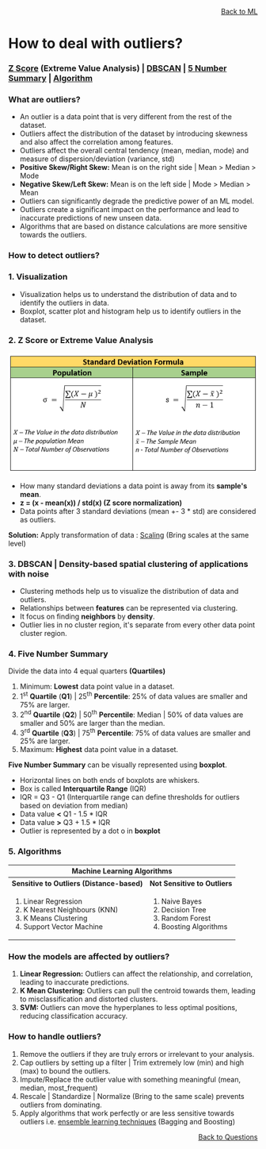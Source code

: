 <p align='right'><a align="right" href="https://github.com/KIRANKUMAR7296/Library/blob/main/Machine%20Learning/Machine%20Learning%20Models.md">Back to ML</a></p>

# How to deal with outliers?

<h3><a href="#zscore">Z Score</a> (Extreme Value Analysis) | <a href="#dbscan">DBSCAN</a> | <a href="#summary">5 Number Summary</a> | <a href="#algo">Algorithm</a></h3>

### What are outliers?
- An outlier is a data point that is very different from the rest of the dataset.
- Outliers affect the distribution of the dataset by introducing skewness and also affect the correlation among features.
- Outliers affect the overall central tendency (mean, median, mode) and measure of dispersion/deviation (variance, std)
- **Positive Skew/Right Skew:** Mean is on the right side | Mean > Median > Mode
- **Negative Skew/Left Skew:** Mean is on the left side | Mode > Median > Mean
- Outliers can significantly degrade the predictive power of an ML model.
- Outliers create a significant impact on the performance and lead to inaccurate predictions of new unseen data.
- Algorithms that are based on distance calculations are more sensitive towards the outliers.

### How to detect outliers?

<h3><b>1. Visualization</b></h3>

- Visualization helps us to understand the distribution of data and to identify the outliers in data.
- Boxplot, scatter plot and histogram help us to identify outliers in the dataset.

<h3 name="zscore">2. Z Score or Extreme Value Analysis</h3>

![Standard Deviation](Image/Std.png)

- How many standard deviations a data point is away from its **sample's mean**.
- **z = (x - mean(x)) / std(x) (Z score normalization)**
- Data points after 3 standard deviations (mean +- 3 * std) are considered as outliers.

**Solution:** Apply transformation of data : [Scaling](https://github.com/KIRANKUMAR7296/Library/blob/main/Data%20Science/Normalization%20vs%20Standardization.md) (Bring scales at the same level)

<h3 name="dbscan">3. DBSCAN | Density-based spatial clustering of applications with noise</h3>

- Clustering methods help us to visualize the distribution of data and outliers.
- Relationships between **features** can be represented via clustering.
- It focus on finding **neighbors** by **density**.
- Outlier lies in no cluster region, it's separate from every other data point cluster region.

<h3 name="summary">4. Five Number Summary</h3>

Divide the data into 4 equal quarters **(Quartiles)** 
1. Minimum: **Lowest** data point value in a dataset.
2. 1<sup>st</sup> **Quartile** (**Q1**) | 25<sup>th</sup> **Percentile**: 25% of data values are smaller and 75% are larger.
3. 2<sup>nd</sup> **Quartile** (**Q2**) | 50<sup>th</sup> **Percentile**: Median | 50% of data values are smaller and 50% are larger than the median.
4. 3<sup>rd</sup> **Quartile** (**Q3**) | 75<sup>th</sup> **Percentile**: 75% of data values are smaller and 25% are larger.
5. Maximum: **Highest** data point value in a dataset.

**Five Number Summary** can be visually represented using **boxplot**.
- Horizontal lines on both ends of boxplots are whiskers.
- Box is called **Interquartile Range** (IQR)
- IQR = Q3 - Q1 (Interquartile range can define thresholds for outliers based on deviation from median)
- Data value **<** Q1 - 1.5 * IQR
- Data value **>** Q3 + 1.5 * IQR
- Outlier is represented by a dot o in **boxplot**  

<h3 name="algo">5. Algorithms</h3>

<table>
  <tr>
    <th colspan="2">Machine Learning Algorithms</th>
  </tr>
  <tr>
    <th>Sensitive to Outliers (Distance-based)</th>
    <th>Not Sensitive to Outliers</th>
  </tr>
   <tr>
    <td>
      <ol type="1">
        <li>Linear Regression</li>
        <li>K Nearest Neighbours (KNN)</li>
        <li>K Means Clustering</li>
        <li>Support Vector Machine</li>
      </ol>
    </td>
    <td>
      <ol type="1">
        <li>Naive Bayes</li>
        <li>Decision Tree</li>
        <li>Random Forest</li>        
        <li>Boosting Algorithms</li>        
      </ol>
    </td>
  </tr>
</table>

### **How the models are affected by outliers?**
1. **Linear Regression:** Outliers can affect the relationship, and correlation, leading to inaccurate predictions.
2. **K Mean Clustering:** Outliers can pull the centroid towards them, leading to misclassification and distorted clusters.
3. **SVM:** Outliers can move the hyperplanes to less optimal positions, reducing classification accuracy.

### **How to handle outliers?**

1. Remove the outliers if they are truly errors or irrelevant to your analysis.
2. Cap outliers by setting up a filter | Trim extremely low (min) and high (max) to bound the outliers.
3. Impute/Replace the outlier value with something meaningful (mean, median, most_frequent)
4. Rescale | Standardize | Normalize (Bring to the same scale) prevents outliers from dominating.
5. Apply algorithms that work perfectly or are less sensitive towards outliers i.e. [ensemble learning techniques](https://github.com/KIRANKUMAR7296/Library/blob/main/Data%20Science/Supervised%20Learning/Ensemble%20Techniques.md) (Bagging and Boosting)

<p align='right'><a align="right" href="https://github.com/KIRANKUMAR7296/Library/blob/main/Interview.md">Back to Questions</a></p>
